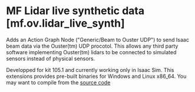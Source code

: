 # MF Lidar live synthetic data [mf.ov.lidar_live_synth]

Adds an Action Graph Node ("Generic/Beam to Ouster UDP") to send Isaac beam data via the Ouster(tm) UDP procotol.
This allows any third party software implementing Ouster(tm) lidars to be connected to simulated sensors instead of physical sensors.

Developped for kit 105.1 and currently working only in Isaac Sim.
This extensions provides pre-built binaries for Windows and Linux x86_64.
You may want to compile from the [source code](https://github.com/MomentFactory/Omniverse-Lidar-Live-Synthetic-Data)
